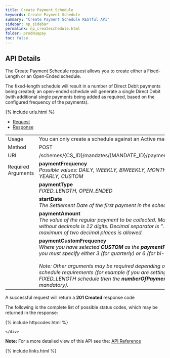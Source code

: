 ```yaml
---
title: Create Payment Schedule
keywords: Create Payment Schedule
summary: "Create Payment Schedule RESTful API"
sidebar: np_sidebar
permalink: np_createschedule.html
folder: prodNuapay
toc: false
---
```


## API Details

The Create Payment Schedule request allows you to create either a Fixed-Length or an Open-Ended schedule. 

The fixed-length schedule will result in a number of Direct Debit payments being created; an open-ended schedule will generate a single Direct Debit (with additional single payments being added as required, based on the configured frequency of the payments).

{% include urls.html %}

<ul id="profileTabs" class="nav nav-tabs">
    <li class="active"><a href="#profile" data-toggle="tab">Request</a></li>
    <li><a href="#about" data-toggle="tab">Response</a></li>
   
</ul>
  <div class="tab-content">
<div role="tabpanel" class="tab-pane active" id="profile">


  <table>
<colgroup>
<col width="30%" />
<col width="90%" />
</colgroup>

<tbody>
<tr>
<td markdown="span">Usage</td>
<td markdown="span">You can only create a schedule against an Active mandate</td>
</tr>
<tr>
<td markdown="span">Method</td>
<td markdown="span"><span class="label label-info">POST </span>
</td>
</tr>
<tr>
<td markdown="span">URI</td>
<td markdown="span">/schemes/{CS_ID}/mandates/{MANDATE_ID}/paymentschedules
</td>
</tr>
<tr>
<td markdown="span">Required Arguments</td>
<td markdown="span"><b>paymentFrequency</b>
<br/><i>Possible values: DAILY, WEEKLY, BIWEEKLY, MONTHLY, YEARLY, CUSTOM</i>
</td>
</tr>
<tr>
<td markdown="span"></td>
<td markdown="span"><b>paymentType</b>
<br/><i>FIXED_LENGTH, OPEN_ENDED</i>
</td>
</tr>
<tr>
<td markdown="span"></td>
<td markdown="span"><b>startDate</b>
<br/><i>The Settlement Date of the first payment in the schedule</i>
</td>
</tr>
<tr>
<td markdown="span"></td>
<td markdown="span"><b>paymentAmount</b>
<br/><i>The value of the regular payment to be collected. Max length without decimals is 12 digits. Decimal separator is "." A maximum of two decimal places is allowed. 
</i>
</td>
</tr>
<tr>
<td markdown="span"></td>
<td markdown="span"><b>paymentCustomFrequency</b>
<br/><i>Where you have selected <b>CUSTOM</b> as the <b>paymentFrequency</b>, you must specify either 3 (for quarterly) or 6 (for bi-anually)  
<br/><br/>  Note: Other arguments may be required depending on your schedule requirements (for example if you are setting up a FIXED_LENGTH schedule then the <b>numberOfPayments</b> is mandatory).
</i>
</td>
</tr>
</tbody>
</table>



</div>

<div role="tabpanel" class="tab-pane" id="about">
<p>A successful request will return a <b>201 Created</b> response code</p>
<p>The following is the complete list of possible status codes, which may be returned in the response:</p>
    {% include httpcodes.html %}
    
 
    </div>


</div>

<b>Note:</b> For a more detailed view of this API see the: <a href="https://docs.nuapay.com/v1/#create-schedule" target = '_blank'><i class="fa fa-cogs"></i> API Reference</a>


<!--{% include swaggerlink.html %}-->

{% include links.html %}
